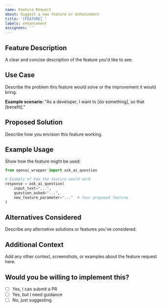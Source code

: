 ```yaml
---
name: Feature Request
about: Suggest a new feature or enhancement
title: '[FEATURE] '
labels: enhancement
assignees: ''
---
```


## Feature Description
A clear and concise description of the feature you'd like to see.

## Use Case
Describe the problem this feature would solve or the improvement it would bring.

**Example scenario:**
"As a developer, I want to [do something], so that [benefit]."

## Proposed Solution
Describe how you envision this feature working.

## Example Usage
Show how the feature might be used:

```python
from openai_wrapper import ask_ai_question

# Example of how the feature would work
response = ask_ai_question(
    input_text="...",
    question_asked="...",
    new_feature_parameter="..."  # Your proposed feature
)
```

## Alternatives Considered
Describe any alternative solutions or features you've considered.

## Additional Context
Add any other context, screenshots, or examples about the feature request here.

## Would you be willing to implement this?
- [ ] Yes, I can submit a PR
- [ ] Yes, but I need guidance
- [ ] No, just suggesting
